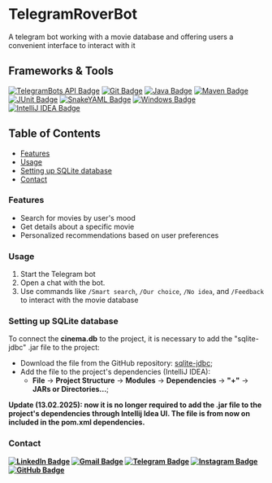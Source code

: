 # TelegramRoverBot

A telegram bot working with a movie database and offering users a convenient interface to interact with it

##  Frameworks & Tools

[![TelegramBots API Badge](https://img.shields.io/badge/-TelegramBots%20API-0088cc?style=flat-square&logo=telegram&logoColor=white)](https://github.com/rubenlagus/TelegramBots)
[![Git Badge](https://img.shields.io/badge/-Git-F05032?style=flat-square&logo=git&logoColor=white)](https://git-scm.com/)
[![Java Badge](https://img.shields.io/badge/-Java-007396?style=flat-square&logo=java&logoColor=white)](https://www.java.com)
[![Maven Badge](https://img.shields.io/badge/-Maven-C71A36?style=flat-square&logo=apache-maven&logoColor=white)](https://maven.apache.org)
[![JUnit Badge](https://img.shields.io/badge/-JUnit-25A162?style=flat-square&logo=junit5&logoColor=white)](https://junit.org/junit5)
[![SnakeYAML Badge](https://img.shields.io/badge/-SnakeYAML-4E78A0?style=flat-square&logo=yaml&logoColor=white)](https://bitbucket.org/asomov/snakeyaml/src)
[![Windows Badge](https://img.shields.io/badge/-Windows-0078D6?style=flat-square&logo=windows&logoColor=white)](https://www.microsoft.com/en-us/windows)
[![IntelliJ IDEA Badge](https://img.shields.io/badge/-IntelliJ%20IDEA-000000?style=flat-square&logo=intellij-idea&logoColor=white)](https://www.jetbrains.com/idea/)

## Table of Contents

- [Features](#features)
- [Usage](#usage)
- [Setting up SQLite database](#setting-up-sqlite-database)
- [Contact](#contact)

### Features

- Search for movies by user's mood
- Get details about a specific movie
- Personalized recommendations based on user preferences

### Usage

1. Start the Telegram bot
2. Open a chat with the bot.
3. Use commands like `/Smart search`, `/Our choice`, `/No idea`, and `/Feedback` to interact with the movie database

### Setting up SQLite database

To connect the <b>cinema.db</b> to the project, it is necessary to add the "sqlite-jdbc" .jar file to the project:
- Download the file from the GitHub repository: [sqlite-jdbc](https://github.com/xerial/sqlite-jdbc);
- Add the file to the project's dependencies (IntelliJ IDEA):
  - <b>File</b> -> <b>Project Structure</b> -> <b>Modules</b> -> <b>Dependencies</b> -> <b>"+"</b> -> <b>JARs or Directories...</b>;

<b>Update (13.02.2025)<b>: now it is no longer required to add the .jar file to the project's dependencies through Intellij Idea UI. The file is from now on included in the <b>pom.xml<b> dependencies.

### Contact

[![LinkedIn Badge](https://img.shields.io/badge/-LinkedIn-0077B5?style=flat-square&logo=linkedin&logoColor=white)](https://www.linkedin.com/in/daniyar-amirov-103467227)
[![Gmail Badge](https://img.shields.io/badge/-Email-c14438?style=flat-square&logo=gmail&logoColor=white)](mailto:dancho.rancho07@gmail.com)
[![Telegram Badge](https://img.shields.io/badge/-Telegram-0077B5?style=flat-square&logo=telegram&logoColor=white)](https://t.me/vance_7187)
[![Instagram Badge](https://img.shields.io/badge/-Instagram-E4405F?style=flat-square&logo=instagram&logoColor=white)](https://www.instagram.com/vance_7187)
[![GitHub Badge](https://img.shields.io/badge/-GitHub-181717?style=flat-square&logo=github&logoColor=white)](https://github.com/mirroxEkb14)
